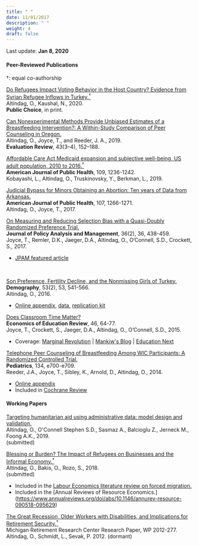 ```yaml
---
title: " "
date: 11/01/2017
description: " "
weight: 4
draft: false
---
```



Last update: **Jan 8, 2020** <br>


#### **Peer-Reviewed Publications** 
&dagger;: equal co-authorship 

[Do Refugees Impact Voting Behavior in the Host Country? Evidence from Syrian Refugee Inflows in Turkey.<sup>&dagger;</sup>](https://link.springer.com/article/10.1007%2Fs11127-019-00768-3) <br>
Altindag, O., Kaushal, N., 2020. <br>
**Public Choice**, in print.    <br>


[Can Nonexperimental Methods Provide Unbiased Estimates of a Breastfeeding
Intervention?: A Within-Study Comparison of Peer Counseling in Oregon.](/static/pdfs/published/ER2019CanExp.pdf)   
Altindag, O., Joyce, T., and Reeder, J. A., 2019. <br> 
**Evaluation Review**, 43(3–4), 152–188.  <br>



[Affordable Care Act Medicaid expansion and subjective well-being, US adult population, 2010 to 2016.<sup>&dagger;</sup>](/static/pdfs/published/ajph2019effects.pdf) <br>
**American Journal of Public Health**, 109, 1236-1242. <br>
Kobayashi, L., Altindag, O., Truskinovsky, Y., Berkman, L., 2019. <br>


[Judicial Bypass for Minors Obtaining an Abortion: Ten years of Data from Arkansas.](/static/pdfs/published/ajph2017judicial.pdf)<br> 
 **American Journal of Public Health**, 107, 1266-1271. <br>
 Altindag, O., Joyce, T., 2017.<br>


[On Measuring and Reducing Selection Bias with a Quasi-Doubly Randomized Preference Trial.](/static/pdfs/published/jpam2017onmeas.pdf)<br> 
**Journal of Policy Analysis and Management**, 36(2), 36, 438-459. <br>
Joyce, T., Remler, D.K., Jaeger, D.A., Altindag, O., O’Connell, S.D., Crockett, S., 2017. 


* [JPAM featured article](http://www.appam.org/jpam-featured-article-on-measuring-and-reducing-selection-bias-with-a-quasi-doubly-randomized-preference-trial/)
<br>


[Son Preference, Fertility Decline, and the Nonmissing Girls of Turkey.](/static/pdfs/published/dempgraphy2016sonpr.pdf) <br> 
**Demography**, 53(2), 53, 541-566.  <br>
Altindag, O., 2016. <br>

* [Online appendix,](/static/pdfs/sup/AppendixCombined11212015.pdf) [data,](/static/rep/demography2016/replicationdata.zip) [replication kit](/static/rep/demography2016/ProgramsAndLogFiles.zip) <br> 



[Does Classroom Time Matter?](/static/pdfs/published/eer2015does.pdf) <br> 
**Economics of Education Review**, 46, 64-77. <br>
Joyce, T., Crockett, S., Jaeger, D.A., Altindag, O., O’Connell, S.D., 2015. <br>  
 
* Coverage: [Marginal Revolution](http://marginalrevolution.com/marginalrevolution/2014/04/does-classroom-time-matter.html) | [Mankiw's Blog](http://gregmankiw.blogspot.com/2014/04/do-more-lectures-improve-student.html) | [Education Next](http://educationnext.org/a-silver-lining-for-online-higher-education/) <br>


[Telephone Peer Counseling of Breastfeeding Among WIC Participants: A Randomized Controlled Trial.](/static/pdfs/published/pediatrics2014tel.pdf)  <br> **Pediatrics**, 134, e700-e709. <br> Reeder, J.A., Joyce, T., Sibley, K., Arnold, D., Altindag, O., 2014. <br>

* [Online appendix](/static/pdfs/sup/pedsap.pdf) <br> 
* Included in [Cochrane Review](https://www.cochranelibrary.com/cdsr/doi/10.1002/14651858.CD001688.pub3/epdf/full) <br> 


#### **Working Papers**

[Targeting humanitarian aid using administrative data: model design and validation.](/static/pdfs/wp/Leb_Aug2019.pdf) <br> 
Altindag, O., O'Connell Stephen S.D., Sasmaz A., Balcioglu Z., Jerneck M., Foong A.K., 2019.  <br>
(submitted) <br>


[Blessing or Burden? The Impact of Refugees on Businesses and the Informal Economy.<sup>&dagger;</sup> ](/static/pdfs/wp/AOR_May2019.pdf) <br>
Altindag, O., Bakis, O., Rozo, S., 2018.  <br>
(submitted) <br>

* Included in the [Labour Economics literature review on forced migration.](https://www.sciencedirect.com/science/article/pii/S0927537119300132?via%3Dihub) 
* Included in the [Annual Reviews of Resource Economics.] (https://www.annualreviews.org/doi/abs/10.1146/annurev-resource-090518-095629)



[The Great Recession, Older Workers with Disabilities, and Implications for Retirement Security.<sup>&dagger;</sup>](/static/pdfs/wp/wp277.pdf) <br> Michigan Retirement Research Center Research Paper, WP 2012-277. <br> 
Altindag, O., Schmidt, L., Sevak, P. 2012. (dormant)